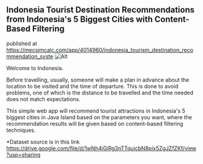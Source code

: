## Indonesia Tourist Destination Recommendations from Indonesia's 5 Biggest Cities with Content-Based Filtering

published at https://mecsimcalc.com/app/4014960/indonesia_tourism_destination_recommendation_syste
![Alt](https://i.ibb.co/ypp5938/69332220-67df-44d5-a17f-bf3fe08bc0b0-169.jpg)

Welcome to Indonesia.

Before travelling, usually, someone will make a plan in advance about the location to be visited and the time of departure. This is done to avoid problems, one of which is the distance to be travelled and the time needed does not match expectations.

This simple web app will recommend tourist attractions in Indonesia's 5 biggest cities in Java Island based on the parameters you want, where the recommendation results will be given based on content-based filtering techniques.

*Dataset source is in this link https://drive.google.com/file/d/1wNh4iGiRg3nTTqujcbN8pix5ZgJZfZKf/view?usp=sharing 
